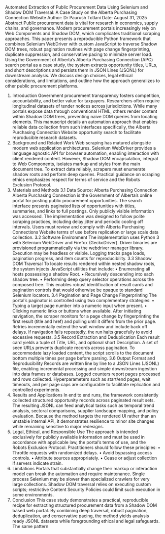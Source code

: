 Automated Extraction of Public Procurement Data 
Using Selenium and Shadow DOM Traversal: A Case 
Study on the Alberta Purchasing Connection Website 
Author: Dr  Paurush Totlani 
Date: August 31, 2025 
Abstract 
Public procurement data is vital for research in economics, supply chains, and governance. 
Modern procurement portals increasingly rely on Web Components and Shadow DOM, 
which complicates traditional scraping approaches. This paper presents a reproducible 
Python framework that combines Selenium WebDriver with custom JavaScript to traverse 
Shadow DOM trees, robust pagination routines with page change fingerprinting, duplicate 
suppression, and conservative pacing to minimize server load. Using the Government of 
Alberta’s Alberta Purchasing Connection (APC) search portal as a case study, the system 
extracts opportunity titles, URLs, and short descriptions and persists them in JSON Lines 
(JSONL) for downstream analysis. We discuss design choices, legal ethical considerations, 
and limitations, and outline how the approach generalizes to other public procurement 
platforms. 
1. Introduction 
Government procurement transparency fosters competition, accountability, and better value 
for taxpayers. Researchers often require longitudinal datasets of tender notices across 
jurisdictions. While many portals expose data through conventional HTML, others render 
content within Shadow DOM trees, preventing naive DOM queries from locating elements. 
This manuscript details an automation approach that enables reliable data collection from 
such interfaces specifically, the Alberta Purchasing Connection Website opportunity search 
to facilitate reproducible research datasets. 
2. Background and Related Work 
Web scraping has matured alongside modern web application architectures. Selenium 
WebDriver provides a language agnostic API for browser automation, enabling 
interaction with client rendered content. However, Shadow DOM encapsulation, integral to 
Web Components, isolates markup and styles from the main document tree. To extract data 
reliably, scrapers must enumerate shadow roots and perform deep queries. Practical 
guidance on scraping ethics emphasizes respect for terms of service and the Robots 
Exclusion Protocol. 
3. Materials and Methods 
3.1 Data Source: Alberta Purchasing Connection 
Alberta Purchasing Connection is the Government of Alberta’s online portal for posting 
public procurement opportunities. The search interface presents paginated lists of 
opportunities with titles, summaries, and links to full postings. Only publicly visible 
information was accessed. The implementation was designed to follow polite scraping 
practices, including delay jitter and periodic cooling off intervals. Users must review and 
comply with Alberta Purchasing Connections Website terms of use before replication or 
large scale data collection. 
3.2 Software Environment 
The implementation uses Python 3 with Selenium WebDriver and Firefox (GeckoDriver). 
Driver binaries are provisioned programmatically via the webdriver manager library. 
Execution may be headless or visible. Logging tracks page loads, pagination progress, and 
item counts for reproducibility. 
3.3 Shadow DOM Traversal 
To locate results rendered within nested shadow roots, the system injects JavaScript 
utilities that include: 
• Enumerating all hosts possessing a shadow Root. 
• Recursively descending into each shadow tree. 
• Performing deep query selector operations across the composed tree. 
This enables robust identification of result cards and pagination controls that would 
otherwise be opaque to standard Selenium locators. 
3.4 Pagination and Page Change Fingerprinting 
The portal’s paginator is controlled using two complementary strategies: 
• Typing a target page number into a numeric input when present. 
• Clicking numeric links or buttons when available. 
After initiating navigation, the scraper monitors for a page change by fingerprinting the 
first result (title and href) and polling until it differs from the prior page. Retries 
incrementally extend the wait window and include back off delays. If navigation fails 
repeatedly, the run halts gracefully to avoid excessive requests. 
3.5 Record Extraction and Deduplication 
Each result card yields a tuple of Title, URL, and optional short Description. A set of seen 
URLs prevents duplicate records across pagination. To accommodate lazy loaded content, 
the script scrolls to the document bottom multiple times per page before parsing. 
3.6 Output Format and Reproducibility 
Records are written line by line to a JSON Lines (JSONL) file, enabling incremental 
processing and simple downstream ingestion into data frames or databases. Logged 
counters report pages processed and rows collected. Hyperparameters such as start/end 
pages, wait timeouts, and per page caps are configurable to facilitate replication and 
controlled experiments. 
4. Results and Applications 
In end to end runs, the framework consistently collected structured opportunity records 
across paginated result sets. The resulting JSONL can feed analytical tasks such as 
temporal trend analysis, sectoral comparisons, supplier landscape mapping, and policy 
evaluation. Because the method targets the rendered UI rather than an unstable internal 
API, it demonstrates resilience to minor site changes while remaining sensitive to major 
redesigns. 
5. Legal, Ethical, and Responsible Use 
The approach is intended exclusively for publicly available information and must be used 
in accordance with applicable law, the portal’s terms of use, and the Robots Exclusion 
Protocol. Practitioners should follow these principles: 
• Throttle requests with randomized delays. 
• Avoid bypassing access controls. 
• Attribute sources appropriately. 
• Cease or adjust collection if servers indicate strain. 
6. Limitations 
Portals that substantially change their markup or interaction model can break the 
automation and require maintenance. Single process Selenium may be slower than 
specialized crawlers for very large collections. Shadow DOM traversal relies on executing 
custom scripts; restrictive Content Security Policies could limit such execution in some 
environments. 
7. Conclusion 
This case study demonstrates a practical, reproducible recipe for extracting structured 
procurement data from a Shadow DOM based web portal. By combining deep traversal, 
robust pagination, deduplication, and conservative pacing, the method yields analysis 
ready JSONL datasets while foregrounding ethical and legal safeguards. The same pattern
